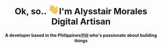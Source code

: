 
<!--h1 without bottom border-->
<div align="center">
<h1 align="center">Ok, so.. <img width="35" src="https://github.com/1999AZZAR/1999AZZAR/blob/main/resources/img/waving.gif"><span style="font-weight:bold;">I'm Alysstair Morales</span><br /><span>Digital Artisan</span></h1>

<h4 align="center">A developer based in the Philippines🇵🇭 who's passionate about building things</h4>
</div>
